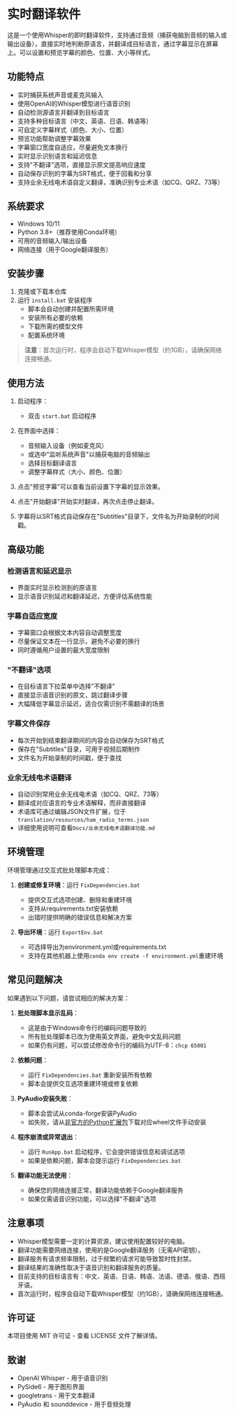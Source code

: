 # 实时翻译软件

这是一个使用Whisper的即时翻译软件，支持通过音频（捕获电脑到音频的输入或输出设备），直接实时地判断原语言，并翻译成目标语言，通过字幕显示在屏幕上。可以设置和预览字幕的颜色、位置、大小等样式。

## 功能特点

- 实时捕获系统声音或麦克风输入
- 使用OpenAI的Whisper模型进行语音识别
- 自动检测源语言并翻译到目标语言
- 支持多种目标语言（中文、英语、日语、韩语等）
- 可自定义字幕样式（颜色、大小、位置）
- 预览功能帮助调整字幕效果
- 字幕窗口宽度自适应，尽量避免文本换行
- 实时显示识别语言和延迟信息
- 支持"不翻译"选项，直接显示原文提高响应速度
- 自动保存识别的字幕为SRT格式，便于回看和分享
- 支持业余无线电术语自定义翻译，准确识别专业术语（如CQ、QRZ、73等）

## 系统要求

- Windows 10/11
- Python 3.8+（推荐使用Conda环境）
- 可用的音频输入/输出设备
- 网络连接（用于Google翻译服务）

## 安装步骤

1. 克隆或下载本仓库
2. 运行 `install.bat` 安装程序
   - 脚本会自动创建并配置所需环境
   - 安装所有必要的依赖
   - 下载所需的模型文件
   - 配置系统环境

> **注意**：首次运行时，程序会自动下载Whisper模型（约1GB），请确保网络连接畅通。

## 使用方法

1. 启动程序：
   - 双击 `start.bat` 启动程序

2. 在界面中选择：
   - 音频输入设备（例如麦克风）
   - 或选中"监听系统声音"以捕获电脑的音频输出
   - 选择目标翻译语言
   - 调整字幕样式（大小、颜色、位置）

3. 点击"预览字幕"可以查看当前设置下字幕的显示效果。

4. 点击"开始翻译"开始实时翻译，再次点击停止翻译。

5. 字幕将以SRT格式自动保存在"Subtitles"目录下，文件名为开始录制的时间戳。

## 高级功能

### 检测语言和延迟显示

- 界面实时显示检测到的原语言
- 显示语音识别延迟和翻译延迟，方便评估系统性能

### 字幕自适应宽度

- 字幕窗口会根据文本内容自动调整宽度
- 尽量保证文本在一行显示，避免不必要的换行
- 同时遵循用户设置的最大宽度限制

### "不翻译"选项

- 在目标语言下拉菜单中选择"不翻译"
- 直接显示语音识别的原文，跳过翻译步骤
- 大幅降低字幕显示延迟，适合仅需识别不需翻译的场景

### 字幕文件保存

- 每次开始到结束翻译期间的内容会自动保存为SRT格式
- 保存在"Subtitles"目录，可用于视频后期制作
- 文件名为开始录制的时间戳，便于查找

### 业余无线电术语翻译

- 自动识别常用业余无线电术语（如CQ、QRZ、73等）
- 翻译成对应语言的专业术语解释，而非直接翻译
- 术语库可通过编辑JSON文件扩展，位于`translation/resources/ham_radio_terms.json`
- 详细使用说明可查看`Docs/业余无线电术语翻译功能.md`

## 环境管理

环境管理通过交互式批处理脚本完成：

1. **创建或修复环境**：运行 `FixDependencies.bat`
   - 提供交互式选项创建、删除和重建环境
   - 支持从requirements.txt安装依赖
   - 出错时提供明确的错误信息和解决方案

2. **导出环境**：运行 `ExportEnv.bat`
   - 可选择导出为environment.yml或requirements.txt
   - 支持在其他机器上使用`conda env create -f environment.yml`重建环境

## 常见问题解决

如果遇到以下问题，请尝试相应的解决方案：

1. **批处理脚本显示乱码**：
   - 这是由于Windows命令行的编码问题导致的
   - 所有批处理脚本已改为使用英文界面，避免中文乱码问题
   - 如果仍有问题，可以尝试修改命令行的编码为UTF-8：`chcp 65001`

2. **依赖问题**：
   - 运行 `FixDependencies.bat` 重新安装所有依赖
   - 脚本会提供交互选项重建环境或修复依赖

3. **PyAudio安装失败**：
   - 脚本会尝试从conda-forge安装PyAudio
   - 如失败，请从[非官方的Python扩展包](https://www.lfd.uci.edu/~gohlke/pythonlibs/#pyaudio)下载对应wheel文件手动安装

4. **程序崩溃或异常退出**：
   - 运行 `RunApp.bat` 启动程序，它会提供错误信息和调试选项
   - 如果是依赖问题，脚本会提示运行 `FixDependencies.bat`

5. **翻译功能无法使用**：
   - 确保您的网络连接正常，翻译功能依赖于Google翻译服务
   - 如果仅需语音识别功能，可以选择"不翻译"选项

## 注意事项

- Whisper模型需要一定的计算资源，建议使用配置较好的电脑。
- 翻译功能需要网络连接，使用的是Google翻译服务（无需API密钥）。
- 翻译服务有请求频率限制，过于频繁的请求可能导致暂时性封禁。
- 翻译结果的准确性取决于语音识别和翻译服务的质量。
- 目前支持的目标语言有：中文、英语、日语、韩语、法语、德语、俄语、西班牙语。
- 首次运行时，程序会自动下载Whisper模型（约1GB），请确保网络连接畅通。

## 许可证

本项目使用 MIT 许可证 - 查看 LICENSE 文件了解详情。

## 致谢

- OpenAI Whisper - 用于语音识别
- PySide6 - 用于图形界面
- googletrans - 用于文本翻译
- PyAudio 和 sounddevice - 用于音频处理 